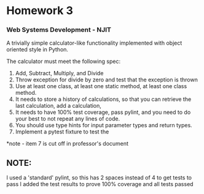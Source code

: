 # Homework 3
### Web Systems Development - NJIT

A trivially simple calculator-like functionality implemented with object oriented style in Python.

The calculator must meet the following spec:

1. Add, Subtract, Multiply, and Divide
2. Throw exception for divide by zero and test that the exception is thrown
3. Use at least one class, at least one static method, at least one class method.
4. It needs to store a history of calculations, so that you can retrieve the last calculation, add a calculation,
5. It needs to have 100% test coverage, pass pylint, and you need to do your best to not repeat any lines of code.
6. You should use type hints for input parameter types and return types.
7. Implement a pytest fixture to test the

*note - item 7 is cut off in professor's document


## NOTE:

I used a 'standard' pylint, so this has 2 spaces instead of 4 to get tests to pass
I added the test results to prove 100% coverage and all tests passed

